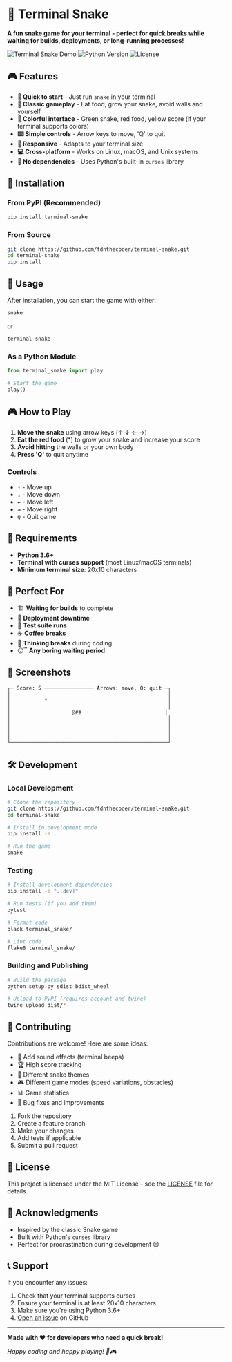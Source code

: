 # 🐍 Terminal Snake

**A fun snake game for your terminal - perfect for quick breaks while waiting for builds, deployments, or long-running processes!**

![Terminal Snake Demo](https://img.shields.io/badge/platform-linux%20%7C%20macos%20%7C%20unix-lightgrey)
![Python Version](https://img.shields.io/badge/python-3.6%2B-blue)
![License](https://img.shields.io/badge/license-MIT-green)

## 🎮 Features

- **🚀 Quick to start** - Just run `snake` in your terminal
- **🎯 Classic gameplay** - Eat food, grow your snake, avoid walls and yourself
- **🌈 Colorful interface** - Green snake, red food, yellow score (if your terminal supports colors)
- **⌨️ Simple controls** - Arrow keys to move, 'Q' to quit
- **📱 Responsive** - Adapts to your terminal size
- **💻 Cross-platform** - Works on Linux, macOS, and Unix systems
- **🔧 No dependencies** - Uses Python's built-in `curses` library

## 🚀 Installation

### From PyPI (Recommended)

```bash
pip install terminal-snake
```

### From Source

```bash
git clone https://github.com/fdnthecoder/terminal-snake.git
cd terminal-snake
pip install .
```

## 🎯 Usage

After installation, you can start the game with either:

```bash
snake
```

or

```bash
terminal-snake
```

### As a Python Module

```python
from terminal_snake import play

# Start the game
play()
```

## 🎮 How to Play

1. **Move the snake** using arrow keys (↑ ↓ ← →)
2. **Eat the red food** (*) to grow your snake and increase your score
3. **Avoid hitting** the walls or your own body
4. **Press 'Q'** to quit anytime

### Controls

- `↑` - Move up
- `↓` - Move down
- `←` - Move left
- `→` - Move right
- `Q` - Quit game

## 🔧 Requirements

- **Python 3.6+**
- **Terminal with curses support** (most Linux/macOS terminals)
- **Minimum terminal size**: 20x10 characters

## 🎯 Perfect For

- 🏗️ **Waiting for builds** to complete
- 🚀 **Deployment downtime** 
- 🧪 **Test suite runs**
- ☕ **Coffee breaks**
- 🤔 **Thinking breaks** during coding
- 😴 **Any boring waiting period**

## 🎨 Screenshots

```
┌─ Score: 5 ──────────────── Arrows: move, Q: quit ─┐
│                                                   │
│           *                                       │
│                                                   │
│                    @##                           │
│                                                   │
│                                                   │
│                                                   │
│                                                   │
└───────────────────────────────────────────────────┘
```

## 🛠️ Development

### Local Development

```bash
# Clone the repository
git clone https://github.com/fdnthecoder/terminal-snake.git
cd terminal-snake

# Install in development mode
pip install -e .

# Run the game
snake
```

### Testing

```bash
# Install development dependencies
pip install -e ".[dev]"

# Run tests (if you add them)
pytest

# Format code
black terminal_snake/

# Lint code
flake8 terminal_snake/
```

### Building and Publishing

```bash
# Build the package
python setup.py sdist bdist_wheel

# Upload to PyPI (requires account and twine)
twine upload dist/*
```

## 🤝 Contributing

Contributions are welcome! Here are some ideas:

- 🎵 Add sound effects (terminal beeps)
- 🏆 High score tracking
- 🎨 Different snake themes
- 🎮 Different game modes (speed variations, obstacles)
- 📊 Game statistics
- 🐛 Bug fixes and improvements

1. Fork the repository
2. Create a feature branch
3. Make your changes
4. Add tests if applicable
5. Submit a pull request

## 📝 License

This project is licensed under the MIT License - see the [LICENSE](LICENSE) file for details.

## 🙏 Acknowledgments

- Inspired by the classic Snake game
- Built with Python's `curses` library
- Perfect for procrastination during development 😄

## 📞 Support

If you encounter any issues:

1. Check that your terminal supports curses
2. Ensure your terminal is at least 20x10 characters
3. Make sure you're using Python 3.6+
4. [Open an issue](https://github.com/fdnthecoder/terminal-snake/issues) on GitHub

---

**Made with ❤️ for developers who need a quick break!**

*Happy coding and happy playing! 🐍🎮*

